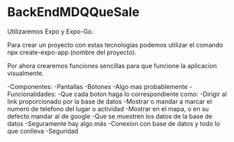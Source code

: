 # BackEndMDQQueSale
Utilizaremos Expo y Expo-Go.

Para crear un proyecto con estas tecnologias podemos utilizar el comando npx create-expo-app (nombre del proyecto).

Por ahora crearemos funciones sencillas para que funcione la aplicacion visualmente.

-Componentes:
      -Pantallas
      -Botones
      -Algo mas probablemente
-Funcionalidades:
       -Que cada boton haga lo correspondiente como:
                  -Dirigir al link proporcionado por la base de datos
                  -Mostrar o mandar a marcar el numero de telefono del lugar  o actividad
                  -Mostrar en el mapa, o en su defecto mandar al de google
                  -Que se muestren los datos de la base de datos
                  -Seguramente hay algo más
-Conexion con base de datos y todo lo que conlleva
-Seguridad
